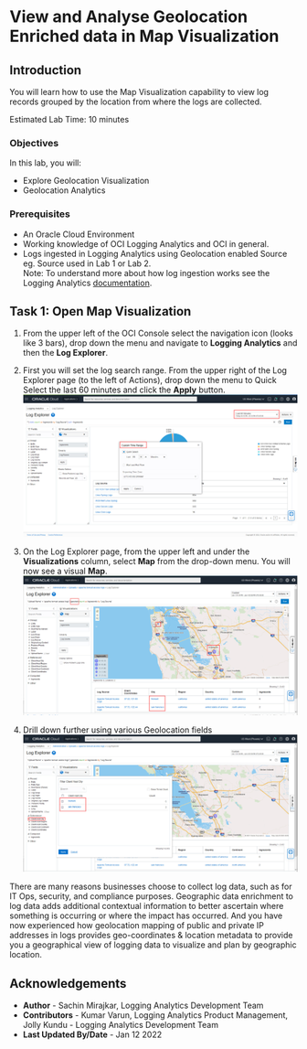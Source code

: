 # View and Analyse Geolocation Enriched data in Map Visualization


## Introduction
You will learn how to use the Map Visualization capability to view log records grouped by the location from where the logs are collected.

Estimated Lab Time: 10 minutes

### Objectives

In this lab, you will:
* Explore Geolocation Visualization
* Geolocation Analytics

### Prerequisites
* An Oracle Cloud Environment
* Working knowledge of OCI Logging Analytics and OCI in general.
* Logs ingested in Logging Analytics using Geolocation enabled Source eg. Source used in Lab 1 or Lab 2.</br>
Note: To understand more about how log ingestion works see the Logging Analytics [documentation](https://docs.oracle.com/en-us/iaas/logging-analytics/doc/ingest-logs.html).

## **Task 1:**  Open Map Visualization
1. From the upper left of the OCI Console select the navigation icon (looks like 3 bars), drop down the menu and navigate to **Logging Analytics** and then the **Log Explorer**.</br>

2. First you will set the log search range. From the upper right of the Log Explorer page (to the left of Actions), drop down the menu to Quick Select the last 60 minutes and click the **Apply** button.
![](./images/search-visual-time-filter.jpg " ")

3. On the Log Explorer page, from the upper left and under the **Visualizations** column, select **Map** from the drop-down menu. You will now see a visual **Map**.
![](./images/search-visual-geo.jpg " ")

4. Drill down further using various Geolocation fields
![](./images/search-visual-geo-filter.jpg " ")


There are many reasons businesses choose to collect log data, such as for IT Ops, security, and compliance purposes. Geographic data enrichment to log data adds additional contextual information to better ascertain where something is occurring or where the impact has occurred. And you have now experienced how geolocation mapping of public and private IP addresses in logs provides geo-coordinates & location metadata to provide you a geographical view of logging data to visualize and plan by geographic location.


## Acknowledgements
* **Author** - Sachin Mirajkar, Logging Analytics Development Team
* **Contributors** -  Kumar Varun, Logging Analytics Product Management, Jolly Kundu - Logging Analytics Development Team
* **Last Updated By/Date** - Jan 12 2022

